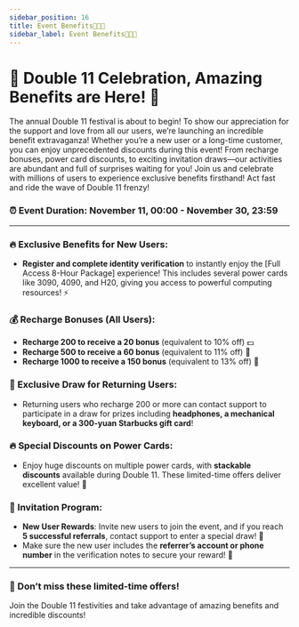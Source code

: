 ```yaml
---
sidebar_position: 16
title: Event Benefits🎉🎉🎉
sidebar_label: Event Benefits🎉🎉🎉
---
```


# 📢 Double 11 Celebration, Amazing Benefits are Here! 🎉

The annual Double 11 festival is about to begin! To show our appreciation for the support and love from all our users, we’re launching an incredible benefit extravaganza! Whether you’re a new user or a long-time customer, you can enjoy unprecedented discounts during this event! From recharge bonuses, power card discounts, to exciting invitation draws—our activities are abundant and full of surprises waiting for you! Join us and celebrate with millions of users to experience exclusive benefits firsthand! Act fast and ride the wave of Double 11 frenzy!

### ⏰ Event Duration: November 11, 00:00 - November 30, 23:59

---

### 🔥 Exclusive Benefits for New Users:

- **Register and complete identity verification** to instantly enjoy the [Full Access 8-Hour Package] experience! This includes several power cards like 3090, 4090, and H20, giving you access to powerful computing resources! ⚡️

### 💰 Recharge Bonuses (All Users):

- **Recharge 200 to receive a 20 bonus** (equivalent to 10% off) 💵
- **Recharge 500 to receive a 60 bonus** (equivalent to 11% off) 💸
- **Recharge 1000 to receive a 150 bonus** (equivalent to 13% off) 💎

### 🎁 Exclusive Draw for Returning Users:

- Returning users who recharge 200 or more can contact support to participate in a draw for prizes including **headphones, a mechanical keyboard, or a 300-yuan Starbucks gift card**!

### 🔥 Special Discounts on Power Cards:

- Enjoy huge discounts on multiple power cards, with **stackable discounts** available during Double 11. These limited-time offers deliver excellent value! 🤑

### 👥 Invitation Program:

- **New User Rewards**: Invite new users to join the event, and if you reach **5 successful referrals**, contact support to enter a special draw! 🎉
- Make sure the new user includes the **referrer’s account or phone number** in the verification notes to secure your reward! 🔑

---

### 🎯 Don’t miss these limited-time offers!

Join the Double 11 festivities and take advantage of amazing benefits and incredible discounts!
